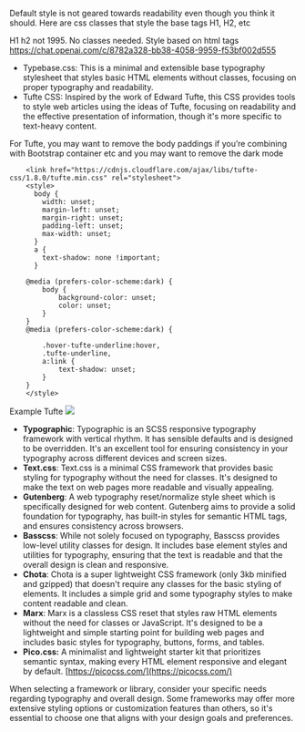 
Default style is not geared towards readability even though you think it should. Here are css classes that style the base tags H1, H2, etc

H1 h2 not 1995. No classes needed. Style based on html tags
https://chat.openai.com/c/8782a328-bb38-4058-9959-f53bf002d555

- Typebase.css: This is a minimal and extensible base typography stylesheet that styles basic HTML elements without classes, focusing on proper typography and readability.
- Tufte CSS: Inspired by the work of Edward Tufte, this CSS provides tools to style web articles using the ideas of Tufte, focusing on readability and the effective presentation of information, though it's more specific to text-heavy content.

For Tufte, you may want to remove the body paddings if you’re combining with Bootstrap container etc and you may want to remove the dark mode

```
    <link href="https://cdnjs.cloudflare.com/ajax/libs/tufte-css/1.8.0/tufte.min.css" rel="stylesheet">  
    <style>  
      body {
        width: unset;
        margin-left: unset;
        margin-right: unset;
        padding-left: unset;
        max-width: unset;
      }
      a {
        text-shadow: none !important;
      }

    @media (prefers-color-scheme:dark) {
        body {
            background-color: unset;
            color: unset;
        }
    }
    @media (prefers-color-scheme:dark) {

        .hover-tufte-underline:hover,
        .tufte-underline,
        a:link {
            text-shadow: unset;
        }
    }
    </style>
```

Example Tufte
![](https://i.imgur.com/KajLILs.png)

- **Typographic**: Typographic is an SCSS responsive typography framework with vertical rhythm. It has sensible defaults and is designed to be overridden. It's an excellent tool for ensuring consistency in your typography across different devices and screen sizes.
- **Text.css**: Text.css is a minimal CSS framework that provides basic styling for typography without the need for classes. It's designed to make the text on web pages more readable and visually appealing.
- **Gutenberg**: A web typography reset/normalize style sheet which is specifically designed for web content. Gutenberg aims to provide a solid foundation for typography, has built-in styles for semantic HTML tags, and ensures consistency across browsers.
- **Basscss**: While not solely focused on typography, Basscss provides low-level utility classes for design. It includes base element styles and utilities for typography, ensuring that the text is readable and that the overall design is clean and responsive.
- **Chota**: Chota is a super lightweight CSS framework (only 3kb minified and gzipped) that doesn't require any classes for the basic styling of elements. It includes a simple grid and some typography styles to make content readable and clean.
- **Marx**: Marx is a classless CSS reset that styles raw HTML elements without the need for classes or JavaScript. It's designed to be a lightweight and simple starting point for building web pages and includes basic styles for typography, buttons, forms, and tables.
- **Pico.css:** A minimalist and lightweight starter kit that prioritizes semantic syntax, making every HTML element responsive and elegant by default. [https://picocss.com/](https://picocss.com/)
    

When selecting a framework or library, consider your specific needs regarding typography and overall design. Some frameworks may offer more extensive styling options or customization features than others, so it's essential to choose one that aligns with your design goals and preferences.